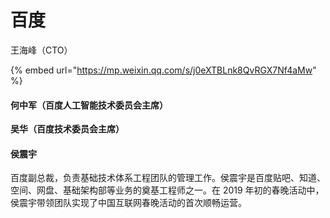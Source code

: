 # 百度

王海峰（CTO）

{% embed url="https://mp.weixin.qq.com/s/j0eXTBLnk8QvRGX7Nf4aMw" %}

#### 何中军（**百度人工智能技术委员会主席）**

**吴华（百度技术委员会主席）**

#### 侯震宇

百度副总裁，负责基础技术体系工程团队的管理工作。侯震宇是百度贴吧、知道、空间、网盘、基础架构部等业务的奠基工程师之一。在 2019 年初的春晚活动中，侯震宇带领团队实现了中国互联网春晚活动的首次顺畅运营。



